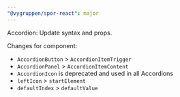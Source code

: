```yaml
---
"@vygruppen/spor-react": major
---
```


Accordion: Update syntax and props. 

Changes for component:
- `AccordionButton` > `AccordionItemTrigger`
- `AccordionPanel` > `AccordionItemContent`
- `AccordionIcon` is deprecated and used in all Accordions
- `leftIcon` > `startElement`
- `defaultIndex` > `defaultValue`
